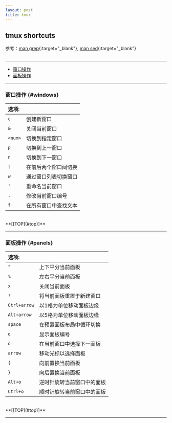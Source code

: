 ```yaml
---
layout: post
title: tmux
---
```

## tmux shortcuts

参考：[man grep][ref1]{:target="_blank"}, [man sed][ref2]{:target="_blank"}

[ref1]:http://www.regular-expressions.info/grep.html
[ref2]:http://www.gnu.org/software/grep/manual/grep.html


<h2 id="top"></h2>

***

*   [窗口操作](#windows)
*   [面板操作](#panels)

***

### 窗口操作 {#windows}

|选项:||
|:---|:---|
|`c`|创建新窗口|
|`&`|关闭当前窗口|
|`<num>`|切换到指定窗口|
|`p`|切换到上一窗口|
|`n`|切换到下一窗口|
|`l`|在前后两个窗口间切换|
|`w`|通过窗口列表切换窗口|
|`'`|重命名当前窗口|
|`.`|修改当前窗口编号|
|`f`|在所有窗口中查找文本|

<br>
**[[TOP](#top)]**

***

### 面板操作 {#panels}

|选项:||
|:---|:---|
|`"`|上下平分当前面板|
|`%`|左右平分当前面板|
|`x`|关闭当前面板|
|`!`|将当前面板重置于新建窗口|
|`Ctrl+arrow`|以1格为单位移动面板边缘|
|`Alt+arrow`|以5格为单位移动面板边缘|
|`space`|在预置面板布局中循环切换|
|`q`|显示面板编号|
|`o`|在当前窗口中选择下一面板|
|`arrow`|移动光标以选择面板|
|`{`|向前置换当前面板|
|`}`|向后置换当前面板|
|`Alt+o`|逆时针旋转当前窗口中的面板|
|`Ctrl+o`|顺时针旋转当前窗口中的面板|

<br>
**[[TOP](#top)]**

***